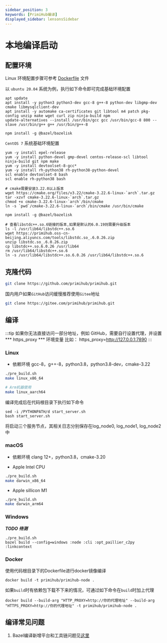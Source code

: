 ```yaml
---
sidebar_position: 3
keywords: [PrimiHub编译]
displayed_sidebar: lensonsSidebar
---
```


# 本地编译启动

## 配置环境

Linux 环境配置步骤可参考 [Dockerfile](https://github.com/primihub/primihub/blob/develop/Dockerfile) 文件

以 `ubuntu 20.04` 系统为例，执行如下命令即可完成基础环境配置
```
apt update
apt install -y python3 python3-dev gcc-8 g++-8 python-dev libgmp-dev cmake libmysqlclient-dev
apt install -y automake ca-certificates git libtool m4 patch pkg-config unzip make wget curl zip ninja-build npm
update-alternatives --install /usr/bin/gcc gcc /usr/bin/gcc-8 800 --slave /usr/bin/g++ g++ /usr/bin/g++-8

npm install -g @bazel/bazelisk
```

`CentOS 7` 系统基础环境配置
```
yum -y install epel-release
yum -y install python-devel gmp-devel centos-release-scl libtool ninja-build git npm make
yum -y install devtoolset-8-gcc*
yum -y install rh-python38 rh-python38-python-devel
scl enable devtoolset-8 bash
scl enable rh-python38 bash

# cmake需要安装3.22.0以上版本
wget https://cmake.org/files/v3.22/cmake-3.22.6-linux-`arch`.tar.gz
tar -xzvf cmake-3.22.6-linux-`arch`.tar.gz 
chmod +x cmake-3.22.6-linux-`arch`/bin/cmake 
ln -s `pwd`/cmake-3.22.6-linux-`arch`/bin/cmake /usr/bin/cmake

npm install -g @bazel/bazelisk

# 查看libstdc++.so.6链接的版本,如果是默认的6.0.19则需要升级版本
ls -l /usr/lib64/libstdc++.so.6
wget https://primihub.oss-cn-beijing.aliyuncs.com/tools/libstdc.so_.6.0.26.zip
unzip libstdc.so_.6.0.26.zip
cp libstdc++.so.6.0.26 /usr/lib64
rm /usr/lib64/libstdc++.so.6
ln -s /usr/lib64/libstdc++.so.6.0.26 /usr/lib64/libstdc++.so.6
```
## 克隆代码

```bash
git clone https://github.com/primihub/primihub.git
```
国内用户如果`GitHub`访问缓慢推荐使用`Gitee`地址
```bash
git clone https://gitee.com/primihub/primihub.git
```
## 编译
:::tip 如果你无法直接访问一部分地址，例如 GitHub，需要自行设置代理，并设置*** https_proxy *** 环境变量
比如： https_proxy=http://127.0.0.1:7890
:::

### Linux
* 依赖环境
  gcc-8，g++-8，python3.8，python3.8-dev，cmake-3.22

```bash
./pre_build.sh
make linux_x86_64

# Arm机器使用
make linux_aarch64
```

编译完成后在代码根目录下执行如下命令

```shell
sed -i /PYTHONPATH/d start_server.sh
bash start_server.sh
```
将启动三个服务节点，其相关日志分别保存在log_node0, log_node1, log_node2中


### macOS
 * 依赖环境 clang 12+，python3.8，cmake-3.20

 * Apple Intel CPU

```bash
./pre_build.sh
make darwin_x86_64
```

 *  Apple sillicon M1

```bash
./pre_build.sh
make darwin_arm64
```

### Windows

***TODO 待测***

```shell
./pre_build.sh
bazel build --config=windows :node :cli :opt_paillier_c2py :linkcontext
```

### Docker
使用代码根目录下的Dockerfile进行docker镜像编译

```shell
docker build -t primihub/primihub-node .
```

如果`build`时有依赖包下载不下来的情况，可通过如下命令在`build`时加上代理
```shell
docker build --build-arg "HTTP_PROXY=http://你的代理地址" --build-arg "HTTPS_PROXY=http://你的代理地址" -t primihub/primihub-node .
```

<!--
:::caution Apple M1 docker 编译问题

在Apple M1设备上进行docker镜像编译，使用bazel 5.0.0会编译出错，这是bazel的bug，具体的问题见[bazel github issue #13925](https://github.com/bazelbuild/bazel/issues/13925)， 需要修改代码下的.bazelvsersion 文件内容为 `4d900ceea12919ad62012830a95e51f9ec1a48bb`

:::
-->

## 编译常见问题
 1. Bazel编译新增平台和工具链问题见[这里](https://docs.bazel.build/versions/5.0.0/platforms-intro.html)

